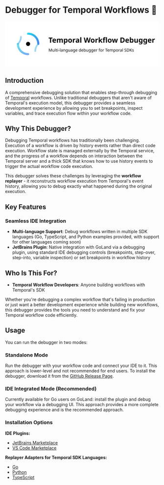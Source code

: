 # Debugger for Temporal Workflows 🐛

<img src="docs/images/logo.svg" alt="Temporal Debugger Logo" width="500">

## Introduction

A comprehensive debugging solution that enables step-through debugging of [Temporal](https://github.com/temporalio/temporal) workflows. Unlike traditional debuggers that aren't aware of Temporal's execution model, this debugger provides a seamless development experience by allowing you to set breakpoints, inspect variables, and trace execution flow within your workflow code.

## Why This Debugger?

Debugging Temporal workflows has traditionally been challenging. Execution of a workflow is driven by history events rather than direct code execution. Workflow state is managed externally by the Temporal service, and the progress of a workflow depends on interaction between the Temporal server and a thick SDK that knows how to use history events to trigger the actual workflow code execution.

This debugger solves these challenges by leveraging the **workflow replayer** - it reconstructs workflow execution from Temporal's event history, allowing you to debug exactly what happened during the original execution.

## Key Features

### **Seamless IDE Integration**
- **Multi-language Support**: Debug workflows written in multiple SDK languages (Go, TypeScript, and Python examples provided, with support for other languages coming soon)
- **JetBrains Plugin**: Native integration with GoLand via a debugging plugin, using standard IDE debugging controls (breakpoints, step-over, step-into, variable inspection) or set breakpoints in workflow history

## Who Is This For?

- **Temporal Workflow Developers**: Anyone building workflows with Temporal's SDK

Whether you're debugging a complex workflow that's failing in production or just want a better development experience while building new workflows, this debugger provides the tools you need to understand and fix your Temporal workflow code efficiently.

## Usage

You can run the debugger in two modes:

### **Standalone Mode** 
Run the debugger with your workflow code and connect your IDE to it. This approach is lower-level and not recommended for end users. To install the debugger, download it from the [GitHub Release Page](https://github.com/phuongdnguyen/temporal-workflow-debugger/releases).

### **IDE Integrated Mode** (Recommended)
Currently available for Go users on GoLand: install the plugin and debug your workflow via a debugging UI. This approach provides a more complete debugging experience and is the recommended approach.

### **Installation Options**

**IDE Plugins:**
- [JetBrains Marketplace](https://plugins.jetbrains.com/plugin/28127-temporal-workflow-debugger)
- [VS Code Marketplace](https://marketplace.visualstudio.com/items?itemName=phuongdnguyen.temporal-workflow-debugger&ssr=false#overview)

**Replayer Adapters for Temporal SDK Languages:**
- [Go](https://pkg.go.dev/github.com/phuongdnguyen/temporal-workflow-debugger/replayer-adapter-go)
- [Python](https://pypi.org/project/temporal-replayer-adapter-python/)
- [TypeScript](https://www.npmjs.com/package/@phuongdnguyen/replayer-adapter-nodejs)



